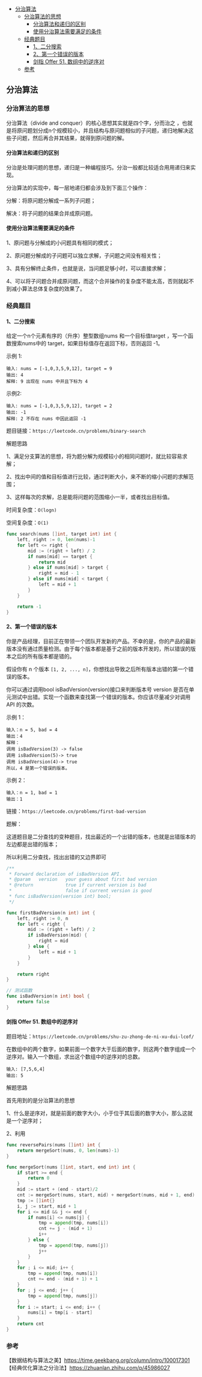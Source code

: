 <!-- START doctoc generated TOC please keep comment here to allow auto update -->
<!-- DON'T EDIT THIS SECTION, INSTEAD RE-RUN doctoc TO UPDATE -->

- [分治算法](#%E5%88%86%E6%B2%BB%E7%AE%97%E6%B3%95)
  - [分治算法的思想](#%E5%88%86%E6%B2%BB%E7%AE%97%E6%B3%95%E7%9A%84%E6%80%9D%E6%83%B3)
    - [分治算法和递归的区别](#%E5%88%86%E6%B2%BB%E7%AE%97%E6%B3%95%E5%92%8C%E9%80%92%E5%BD%92%E7%9A%84%E5%8C%BA%E5%88%AB)
    - [使用分治算法需要满足的条件](#%E4%BD%BF%E7%94%A8%E5%88%86%E6%B2%BB%E7%AE%97%E6%B3%95%E9%9C%80%E8%A6%81%E6%BB%A1%E8%B6%B3%E7%9A%84%E6%9D%A1%E4%BB%B6)
  - [经典题目](#%E7%BB%8F%E5%85%B8%E9%A2%98%E7%9B%AE)
    - [1、二分搜索](#1%E4%BA%8C%E5%88%86%E6%90%9C%E7%B4%A2)
    - [2、第一个错误的版本](#2%E7%AC%AC%E4%B8%80%E4%B8%AA%E9%94%99%E8%AF%AF%E7%9A%84%E7%89%88%E6%9C%AC)
    - [剑指 Offer 51. 数组中的逆序对](#%E5%89%91%E6%8C%87-offer-51-%E6%95%B0%E7%BB%84%E4%B8%AD%E7%9A%84%E9%80%86%E5%BA%8F%E5%AF%B9)
  - [参考](#%E5%8F%82%E8%80%83)

<!-- END doctoc generated TOC please keep comment here to allow auto update -->

## 分治算法

### 分治算法的思想

分治算法（divide and conquer）的核心思想其实就是四个字，分而治之 ，也就是将原问题划分成n个规模较小，并且结构与原问题相似的子问题，递归地解决这些子问题，然后再合并其结果，就得到原问题的解。   

#### 分治算法和递归的区别  

分治是处理问题的思想，递归是一种编程技巧。分治一般都比较适合用用递归来实现。   

分治算法的实现中，每一层地递归都会涉及到下面三个操作：  

分解：将原问题分解成一系列子问题；  

解决：将子问题的结果合并成原问题。   

#### 使用分治算法需要满足的条件  

1、原问题与分解成的小问题具有相同的模式；  

2、原问题分解成的子问题可以独立求解，子问题之间没有相关性；  

3、具有分解终止条件，也就是说，当问题足够小时，可以直接求解；  

4、可以将子问题合并成原问题，而这个合并操作的复杂度不能太高，否则就起不到减小算法总体复杂度的效果了。  

### 经典题目  

#### 1、二分搜索

给定一个n个元素有序的（升序）整型数组nums 和一个目标值target ，写一个函数搜索nums中的 target，如果目标值存在返回下标，否则返回 -1。  

示例 1:

```
输入: nums = [-1,0,3,5,9,12], target = 9
输出: 4
解释: 9 出现在 nums 中并且下标为 4 
```

示例2:

```
输入: nums = [-1,0,3,5,9,12], target = 2
输出: -1
解释: 2 不存在 nums 中因此返回 -1
```

题目链接：`https://leetcode.cn/problems/binary-search`  

解题思路  

1、满足分支算法的思想，将为题分解为规模较小的相同问题时，就比较容易求解；  

2、找出中间的值和目标值进行比较，通过判断大小，来不断的缩小问题的求解范围；  

3、这样每次的求解，总是能将问题的范围缩小一半，或者找出目标值。      

时间复杂度：`O(logn)`   

空间复杂度：`O(1)`  

```go
func search(nums []int, target int) int {
	left, right := 0, len(nums)-1
	for left <= right {
		mid := (right + left) / 2
		if nums[mid] == target {
			return mid
		} else if nums[mid] > target {
			right = mid - 1
		} else if nums[mid] < target {
			left = mid + 1
		}
	}

	return -1
}
```

#### 2、第一个错误的版本

你是产品经理，目前正在带领一个团队开发新的产品。不幸的是，你的产品的最新版本没有通过质量检测。由于每个版本都是基于之前的版本开发的，所以错误的版本之后的所有版本都是错的。

假设你有 n 个版本 `[1, 2, ..., n]`，你想找出导致之后所有版本出错的第一个错误的版本。

你可以通过调用bool isBadVersion(version)接口来判断版本号 version 是否在单元测试中出错。实现一个函数来查找第一个错误的版本。你应该尽量减少对调用 API 的次数。

示例 1：

````
输入：n = 5, bad = 4
输出：4
解释：
调用 isBadVersion(3) -> false
调用 isBadVersion(5)-> true
调用 isBadVersion(4)-> true
所以，4 是第一个错误的版本。
````

示例 2：  

```
输入：n = 1, bad = 1
输出：1
```

链接：`https://leetcode.cn/problems/first-bad-version`   

题解：  

这道题目是二分查找的变种题目，找出最近的一个出错的版本，也就是出错版本的左边都是出错的版本；   

所以利用二分查找，找出出错的又边界即可  

```go
/**
 * Forward declaration of isBadVersion API.
 * @param   version   your guess about first bad version
 * @return 	 	      true if current version is bad
 *			          false if current version is good
 * func isBadVersion(version int) bool;
 */

func firstBadVersion(n int) int {
	left, right := 0, n
	for left < right {
		mid := (right + left) / 2
		if isBadVersion(mid) {
			right = mid
		} else {
			left = mid + 1
		}
	}

	return right
}

// 测试函数
func isBadVersion(n int) bool {
	return false
}
```

#### 剑指 Offer 51. 数组中的逆序对

题目地址：`https://leetcode.cn/problems/shu-zu-zhong-de-ni-xu-dui-lcof/`

在数组中的两个数字，如果前面一个数字大于后面的数字，则这两个数字组成一个逆序对。输入一个数组，求出这个数组中的逆序对的总数。  

```
输入: [7,5,6,4]
输出: 5
```

解题思路  

首先用到的是分治算法的思想  

1、什么是逆序对，就是前面的数字大小，小于位于其后面的数字大小，那么这就是一个逆序对；  

2、利用


```go
func reversePairs(nums []int) int {
    return mergeSort(nums, 0, len(nums)-1)
}

func mergeSort(nums []int, start, end int) int {
    if start >= end {
        return 0
    }
    mid := start + (end - start)/2
    cnt := mergeSort(nums, start, mid) + mergeSort(nums, mid + 1, end)
    tmp := []int{}
    i, j := start, mid + 1
    for i <= mid && j <= end {
        if nums[i] <= nums[j] {
            tmp = append(tmp, nums[i])
            cnt += j - (mid + 1)
            i++
        } else {
            tmp = append(tmp, nums[j])
            j++
        }
    }
    for ; i <= mid; i++ {
        tmp = append(tmp, nums[i])
        cnt += end - (mid + 1) + 1
    }
    for ; j <= end; j++ {
        tmp = append(tmp, nums[j])
    }
    for i := start; i <= end; i++ {
        nums[i] = tmp[i - start]
    }
    return cnt
}
```


### 参考

【数据结构与算法之美】https://time.geekbang.org/column/intro/100017301    
【经典优化算法之分治法】https://zhuanlan.zhihu.com/p/45986027    
